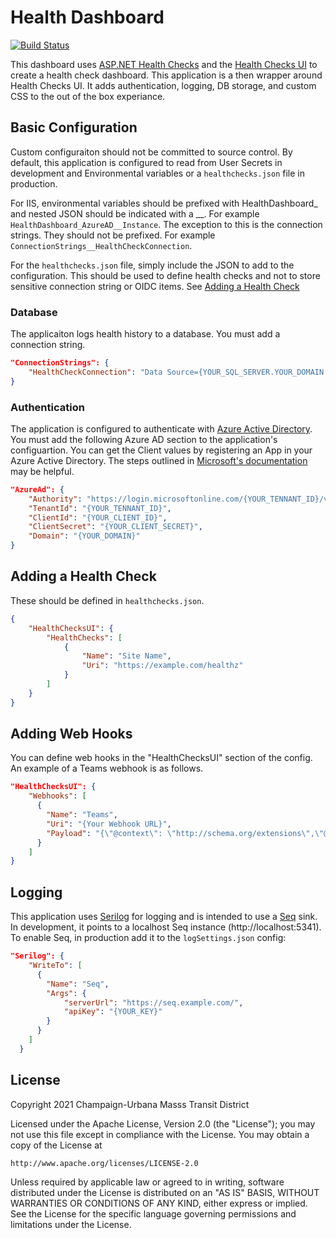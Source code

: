 # Health Dashboard

[![Build Status](https://dev.azure.com/cumtd/MTD/_apis/build/status/HealthDashboard/HealthDashboard%20-%20Main?branchName=main)](https://dev.azure.com/cumtd/MTD/_build/latest?definitionId=30&branchName=main)

This dashboard uses [ASP.NET Health Checks][hc] and the [Health Checks UI][hcui]
to create a health check dashboard.
This application is a then wrapper around Health Checks UI.
It adds authentication, logging, DB storage, and custom CSS to the out of the box experiance.


## Basic Configuration

Custom configuraiton should not be committed to source control.
By default, this application is configured to read from User Secrets in development
and Environmental variables or a `healthchecks.json` file in production.

For IIS, environmental variables should be prefixed with HealthDashboard_ and nested JSON should be indicated with a __.
For example `HealthDashboard_AzureAD__Instance`. The exception to this is the connection strings.
They should not be prefixed. For example `ConnectionStrings__HealthCheckConnection`.

For the `healthchecks.json` file, simply include the JSON to add to the configuration.
This should be used to define health checks and not to store sensitive connection string or OIDC items. See [Adding a Health Check
](#Adding-a-Health-Check)

### Database

The applicaiton logs health history to a database. You must add a connection string.

```json
"ConnectionStrings": {
	"HealthCheckConnection": "Data Source={YOUR_SQL_SERVER.YOUR_DOMAIN.COM};Initial Catalog={YOUR_DB_NAME};Integrated Security=False;Persist Security Info=True;User ID={YOUR_USER_ID};Password={YOUR_PW};MultipleActiveResultSets=True;"
}
```

### Authentication

The application is configured to authenticate with [Azure Active Directory][azure].
You must add the following Azure AD section to the application's configuartion.
You can get the Client values by registering an App in your Azure Active Directory.
The steps outlined in [Microsoft's documentation][oidc-setup] may be helpful.

```json
"AzureAd": {
	"Authority": "https://login.microsoftonline.com/{YOUR_TENNANT_ID}/v2.0/",
	"TenantId": "{YOUR_TENNANT_ID}",
	"ClientId": "{YOUR_CLIENT_ID}",
	"ClientSecret": "{YOUR_CLIENT_SECRET}",
	"Domain": "{YOUR_DOMAIN}"
}
```

## Adding a Health Check
These should be defined in `healthchecks.json`.
```json
{
	"HealthChecksUI": {
		"HealthChecks": [
			{
				"Name": "Site Name",
				"Uri": "https://example.com/healthz"
			}
		]
	}
}
```

## Adding Web Hooks
You can define web hooks in the "HealthChecksUI" section of the config. An example of a Teams webhook is as follows.

```json
"HealthChecksUI": {
	"Webhooks": [
	  {
		"Name": "Teams",
		"Uri": "{Your Webhook URL}",
		"Payload": "{\"@context\": \"http://schema.org/extensions\",\"@type\": \"MessageCard\",\"themeColor\": \"e10027\",\"title\": \"[[LIVENESS]] has failed!\",\"text\": \"[[FAILURE]]. Click **Learn More** to view Health Dashboard!\",\"potentialAction\": [{\"@type\": \"OpenUri\",\"name\": \"Learn More\",\"targets\": [{ \"os\": \"default\", \"uri\": \"https://foo.bar/\" }]}]}"
	  }
	]
}
```

## Logging

This application uses [Serilog][sl] for logging and is intended to use a [Seq][seq] sink.
In development, it points to a localhost Seq instance (http://localhost:5341).
To enable Seq, in production add it to the `logSettings.json` config:

```json
"Serilog": {
	"WriteTo": [
	  {
		"Name": "Seq",
		"Args": {
			"serverUrl": "https://seq.example.com/",
			"apiKey": "{YOUR_KEY}"
		}
	  }
	]
  }
```

## License
Copyright 2021 Champaign-Urbana Masss Transit District

Licensed under the Apache License, Version 2.0 (the "License");
you may not use this file except in compliance with the License.
You may obtain a copy of the License at

	http://www.apache.org/licenses/LICENSE-2.0

Unless required by applicable law or agreed to in writing, software
distributed under the License is distributed on an "AS IS" BASIS,
WITHOUT WARRANTIES OR CONDITIONS OF ANY KIND, either express or implied.
See the License for the specific language governing permissions and
limitations under the License.


[hc]: https://docs.microsoft.com/en-us/aspnet/core/host-and-deploy/health-checks?view=aspnetcore-5.0
[hcui]: https://github.com/Xabaril/AspNetCore.Diagnostics.HealthChecks
[azure]: https://azure.microsoft.com/en-us/services/active-directory/
[oidc-setup]: https://docs.microsoft.com/en-us/azure/active-directory/develop/quickstart-v2-aspnet-core-webapp#option-2-register-and-manually-configure-your-application-and-code-sample
[sl]: https://serilog.net/
[seq]: https://datalust.co/seq

